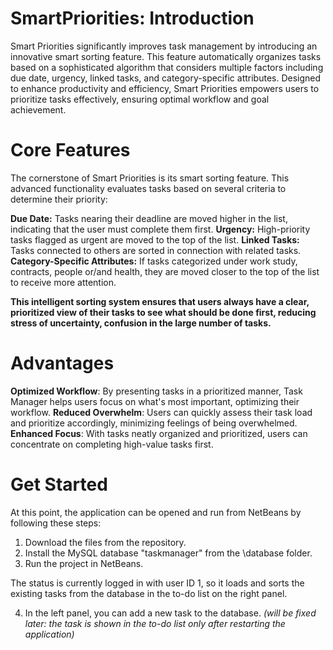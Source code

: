 # SmartPriorities: Introduction
Smart Priorities significantly improves task management by introducing an innovative smart sorting feature. This feature automatically organizes tasks based on a sophisticated algorithm that considers multiple factors including due date, urgency, linked tasks, and category-specific attributes. Designed to enhance productivity and efficiency, Smart Priorities empowers users to prioritize tasks effectively, ensuring optimal workflow and goal achievement.

# Core Features
The cornerstone of Smart Priorities is its smart sorting feature. This advanced functionality evaluates tasks based on several criteria to determine their priority:

**Due Date:** Tasks nearing their deadline are moved higher in the list, indicating that the user must complete them first.
**Urgency:** High-priority tasks flagged as urgent are moved to the top of the list.
**Linked Tasks:** Tasks connected to others are sorted in connection with related tasks.
**Category-Specific Attributes:** If tasks categorized under work study, contracts, people or/and health, they are moved closer to the top of the list to receive more attention.

**This intelligent sorting system ensures that users always have a clear, prioritized view of their tasks to see what should be done first, reducing stress of uncertainty, confusion in the large number of tasks.**

# Advantages
**Optimized Workflow**: By presenting tasks in a prioritized manner, Task Manager helps users focus on what's most important, optimizing their workflow.
**Reduced Overwhelm**: Users can quickly assess their task load and prioritize accordingly, minimizing feelings of being overwhelmed.
**Enhanced Focus**: With tasks neatly organized and prioritized, users can concentrate on completing high-value tasks first.

# Get Started
At this point, the application can be opened and run from NetBeans by following these steps: 
1. Download the files from the repository.
2. Install the MySQL database "taskmanager" from the \database folder.
3. Run the project in NetBeans.

The status is currently logged in with user ID 1, so it loads and sorts the existing tasks from the database in the to-do list on the right panel.

4. In the left panel, you can add a new task to the database.
_(will be fixed later: the task is shown in the to-do list only after restarting the application)_
